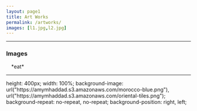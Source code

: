 ```yaml
---
layout: page1
title: Art Works
permalink: /artworks/
images: [l1.jpg,l2.jpg]
---
```


***

### Images

<img height="10" src="/Users/Areedf/yuxin-d.github.io/images/l6.jpg" width="10"/>
*eat*

***

<div>
    height: 400px;
    width: 100%;
    background-image:
    url("https://amymhaddad.s3.amazonaws.com/morocco-blue.png"),
    url("https://amymhaddad.s3.amazonaws.com/oriental-tiles.png");
    background-repeat: no-repeat, no-repeat;
    background-position: right, left;
</div>